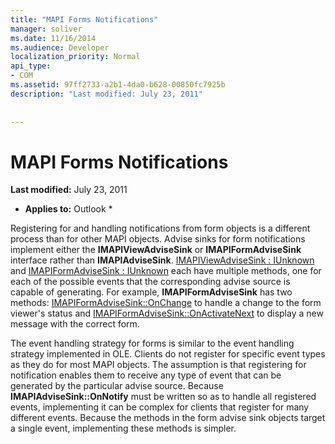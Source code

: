 ```yaml
---
title: "MAPI Forms Notifications"
manager: soliver
ms.date: 11/16/2014
ms.audience: Developer
localization_priority: Normal
api_type:
- COM
ms.assetid: 97ff2733-a2b1-4da0-b628-00850fc7925b
description: "Last modified: July 23, 2011"
 
 
---
```


# MAPI Forms Notifications

 **Last modified:** July 23, 2011 
  
 * **Applies to:** Outlook * 
  
Registering for and handling notifications from form objects is a different process than for other MAPI objects. Advise sinks for form notifications implement either the **IMAPIViewAdviseSink** or **IMAPIFormAdviseSink** interface rather than **IMAPIAdviseSink**. [IMAPIViewAdviseSink : IUnknown](imapiviewadvisesinkiunknown.md) and [IMAPIFormAdviseSink : IUnknown](imapiformadvisesinkiunknown.md) each have multiple methods, one for each of the possible events that the corresponding advise source is capable of generating. For example, **IMAPIFormAdviseSink** has two methods: [IMAPIFormAdviseSink::OnChange](imapiformadvisesink-onchange.md) to handle a change to the form viewer's status and [IMAPIFormAdviseSink::OnActivateNext](imapiformadvisesink-onactivatenext.md) to display a new message with the correct form. 
  
The event handling strategy for forms is similar to the event handling strategy implemented in OLE. Clients do not register for specific event types as they do for most MAPI objects. The assumption is that registering for notification enables them to receive any type of event that can be generated by the particular advise source. Because **IMAPIAdviseSink::OnNotify** must be written so as to handle all registered events, implementing it can be complex for clients that register for many different events. Because the methods in the form advise sink objects target a single event, implementing these methods is simpler. 
  

